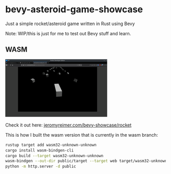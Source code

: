 # bevy-asteroid-game-showcase
Just a simple rocket/asteroid game written in Rust using Bevy


Note: WIP/this is just for me to test out Bevy stuff and learn.

## WASM
![WASM Demo](https://github.com/nic96/bevy-asteroid-game-showcase/blob/master/screenshots/rocket-bevy-showcase.gif "Preview Gif")

Check it out here: [jeromyreimer.com/bevy-showcase/rocket](https://jeromyreimer.com/bevy-showcase/rocket/)


This is how I built the wasm version that is currently in the wasm branch:
```bash
rustup target add wasm32-unknown-unknown
cargo install wasm-bindgen-cli
cargo build --target wasm32-unknown-unknown
wasm-bindgen --out-dir public/target --target web target/wasm32-unknown-unknown/debug/bevy_playground.wasm
python -m http.server -d public
```
